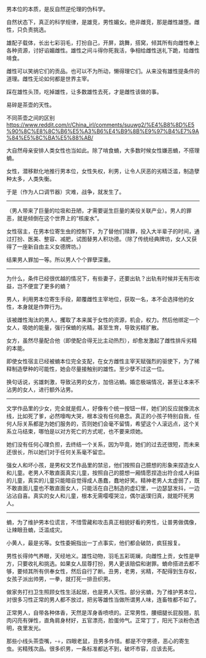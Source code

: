 男本位的本质，是反自然逆伦理的伪科学。

自然状态下，真正的科学规律，是雄竞，男性媚女。绝非雌竞，那是雌性雄堕。雌性，只负责挑选。

雄配子载体，长出七彩羽毛，打扮自己，开屏，跳舞，搭窝，倾其所有向雌性奉上各种资源，讨好谄媚雌性。雄性之间斗得你死我活，争相给雌性送礼下跪，给雌性啃食。

雌性可以笑纳它们的贡品。也可以不为所动，懒得理它们。从来没有雄性提条件的道理。雌性无论如何都是世界主宰。

踩在雄性头顶，吃掉雄性，让多数雄性去死，才是雌性该做的事。

易碎是茶壶的天性。

不同茶壶之间的区别 https://www.reddit.com/r/China_irl/comments/suuwg2/%E4%B8%8D%E5%90%8C%E8%8C%B6%E5%A3%B6%E4%B9%8B%E9%97%B4%E7%9A%84%E5%8C%BA%E5%88%AB/

大自然母亲安排人类女性也当如此。除了啃食蝻，大多数时候女性嫌恶蝻，不搭理蝻。

女性，潜移默化地推行男本位，女性失权，利男，让令人厌恶的劣精泛滥，制造孽种太多，人类失衡。

于是（作为人口调节器）灾难，战争，就发生了。

--------

（男人带来了巨量的垃圾和丑陋，才需要诞生巨量的美役关联产业）。男人的罪恶，就是倾倒在这个世界上的“核废水”。

女性宿主，在男本位寄生虫的控制下，为了替他们赎罪，投入大半辈子的时间，通过打扮、医美、整容、减肥，试图替男人积功德。（除了传统经典牌坊，女人又获得了一座新自由主义女德牌坊。）

结果男人罪加一等。所以男人个个罪孽深重。

-------

为什么，条件已经很优越的情况下，有些妻子，还要出轨？出轨有时候并无有形收益，岂不便宜了更多的蝻？

男人，利用男本位寄生手段，颠覆雌性主宰地位，获取一名，本不会选择他的女性，本身就是作弊行为。

该被雌性淘汰的男人，攫取了本来属于女性的资源，机会，权力。然后他绑定一个女人，吸她的能量，强行保蝻的劣精。甚至生育，导致劣精扩散。

女方，虽然尽量配合他（即使配合得无比主动热烈），却愈发激起了雌性排斥劣精的本能。

即使女性宿主已经被蝻本位完全支配，在女方雌性主宰天赋强烈的驱使下，为了稀释制造孽种的可能性，她会尽量接触别的雄性。至少孽不过这一位。

换句话说，劣雄刺激，导致沾男的女方，加倍沾蝻。婚恋极端情况，甚至让本来不沾男的女人，进行额外沾男。

------

文学作品里的少女，完全就是假人，好像有个统一按钮一样，她们的反应就像流水线，比如死了爹，必然嚎啕大哭，根本没有任何悬念。真正的小孩子特别自我，任何人际关系都是为她们服务的，否则她们会毫不留情，希望这个人滚远点，这个关系立马结束，哪怕是以对方死亡的方式呢，也不要来烦她。

她们没有任何心理负担，去终结一个关系，因为毕竟，她们的过去还很短，而未来还很长，所以她们对于任何关系毫不留恋。

强女人和坏小孩，是男权文艺作品里的禁忌，他们按照自己臆想的形象来捏造女人和儿童。老男人不敢直面真实儿童，按照自己的臆想一厢情愿捏造出符合成人利益的儿童，真实的儿童只能暗自觉得成人愚蠢，蠢地好笑。精神老男人太虚弱了，既不敢直面儿童也不敢直面女人，只能活在自己制造的虚幻里，一边瑟瑟发抖，一边沾沾自喜。真实的女人和儿童，根本无需嘤嘤哭泣，偶尔返璞归真，就能吓死男人。

-------

蝻，为了维护男本位谎言，不惜雪藏和攻击真正相貌好看的男性，让普男做偶像，让辣眼丑蝻，泛滥成灾。

小黄人，最是劣等。女性委婉指出一丁点事实，他们都会破防，疯狂报复。

男性长得帅气养眼，天经地义。雄性动物，羽毛五彩斑斓，向雌性上贡，女性是甲方，只要收礼和挑选。如果女人屈尊打扮，男人更该赔偿和谢罪。蝻命搭进去都不够，要倾其所有供奉女性，然后自行了断。丑男，老男，劣精，不配得到生存权，女孩子派出帅男，一拳，就打死一排丑织男。

做家务打扫卫生照顾女性生活起居，也是男人天性。部分劣蝻，为了维护男本位，对很多习性正常的男人都不放过，把劣等雄性当做所谓男人味，连畜牲都不如了。

正常男人，自带各种体香，天然是浑身香喷喷的。正常男性，腰细腿长屁股翘，肌肉闪亮有弹性，直角肩身材好，五官漂亮，脸蛋帅气。正常丁丁，阳光下淡粉色透明，夜里发光。

那些小线头茶壶嘴，-÷，四眼老鼠，丑男多作怪。都是不守男德，恶心的寄生虫。劣精残次品。很多织男，一条标准都达不到，破坏市容，应该去死。
